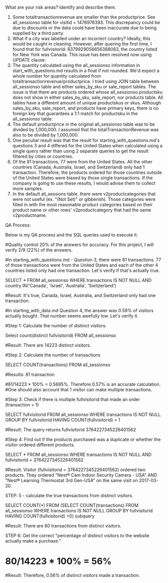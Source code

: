 What are your risk areas? Identify and describe them.

1) Some totaltransactionrevenue are smaller than the productprice. See all_sessionso table for visitid = 1476976393. This discrepancy could be due to discounts or the data could have been inaccurate due to being supplied by a third party.
2) What if a city was labelled under an incorrect country? Ideally, this would be caught in cleaning. However, after quering the first time, I found that for fullvisitorid: 8379929056656388083, the country listed for New York was Canada. This issue has been resolved now using UPDATE clause.
3) The quantity calculated using the all_sessionso information in start_with_questions.md results in a float if not rounded. We'd expect a whole number for quantity calculated from totaltransactionrevenue/productprice. I tried using JOIN table between all_sessionso table and either sales_by_sku or sale_report tables. The issue is that there are products ordered whose all_sessionso.productsku does not show in either sales_by_sku, sale_report, nor products table. All tables have a different amount of unique productskus or skus. Although sales_by_sku, sale_report, and products have primary keys, there is no foreign key that guarantees a 1:1 match for productsku in the all_sessionso table.
4) The default productprice in the original all_sessionso table was to be divided by 1,000,000. I assumed that the totalTransactionRevenue was also to be divided by 1,000,000. 
5) One peculiar result was that the result for starting_with_questions.md's questions 3 and 4 differed for the United States when calculated using a single query rather than using 2 separate queries to get the result filtered by cities or countries.
7) Of the 81 transactions, 77 were from the United States. All the other countries (Canada, Australia, Israel, and Switzerland) only had 1 transaction. Therefore, the products ordered for those countries outside of the United States were biased by those single transactions. If the company is going to use these results, I would advise them to collect more samples.
8) In the default all_sessions table, there were v2productcategories that were not useful (ex. "(Not Set)" or gibberish). Those categories were filled in with the most reasonable product categories based on their product name or other rows' v2productcategory that had the same v2productname.


QA Process:

Below is my QA process and the SQL queries used to execute it.

#Quality control 20% of the answers for accuracy. For this project, I will verify 2/9 (22%) of the answers.

#In starting_with_questions.md - Question 3, there were 81 transactions. 77 of those transactions were from the United States and each of the other 4 countries listed only had one transaction. Let's verify if that's actually true. 

SELECT *
FROM all_sessionso
WHERE transactions IS NOT NULL AND country IN('Canada', 'Israel', 'Australia', 'Switzerland')

#Result: It's true, Canada, Israel, Australia, and Switzerland only had one transaction.


#In starting_with_data.md Question 4, the answer was 0.59% of visitors actually bought. That number seems awefully low. Let's verify it.

#Step 1: Calculate the number of distinct visitors.

Select count(distinct fullvisitorid)
FROM all_sessionso

#Result: There are 14223 distinct visitors.

#Step 2: Calculate the number of transactions

SELECT COUNT(transactions)
FROM all_sessionso

#Results: 81 transaction

#81/14223 * 100% = 0.5695%. Therefore 0.57% is an accurate calculation.
#One should also account that 1 visitor can make multiple transactions.

#Step 3: Check if there is multiple fullvisitorid that made an order (transaction = 1)

SELECT fullvisitorid
FROM all_sessionso
WHERE transactions IS NOT NULL
GROUP BY fullvisitorid
HAVING COUNT(fullvisitorid) > 1

#Result: The query returns fullvisitorid 3764227345226401562

#Step 4: Find out if the products purchased was a duplicate or whether the visitor ordered different products.

SELECT *
FROM all_sessionso
WHERE transactions IS NOT NULL AND fullvisitorid = 3764227345226401562

#Result: Visitor (fullvisitorid = 3764227345226401562) ordered two products. They ordered "Nest® Cam Indoor Security Camera - USA" AND "Nest® Learning Thermostat 3rd Gen-USA" on the same visit on 2017-03-20.

STEP: 5 - calculate the true transactions from distinct visitors.

SELECT COUNT(*)
FROM
(SELECT COUNT(transactions)
FROM all_sessionso
WHERE transactions IS NOT NULL
GROUP BY fullvisitorid
HAVING COUNT(fullvisitorid) >0) subquery

#Result: There are 80 transactions from distinct visitors.

STEP 6: Get the correct "percentage of distinct visitors to the website actually make a purchase."

# 80/14223 * 100% = 56%

#Result: Therefore, 0.56% of distinct visitors made a transaction.

